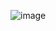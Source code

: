 ![image](https://user-images.githubusercontent.com/85788583/132527894-598d686a-8099-4d66-9709-38ef3f80592c.png)

